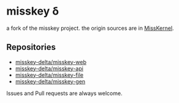 # misskey δ
a fork of the misskey project.
the origin sources are in [MissKernel](https://github.com/MissKernel).  
  
## Repositories
- [misskey-delta/misskey-web](https://github.com/misskey-delta/misskey-web)
- [misskey-delta/misskey-api](https://github.com/misskey-delta/misskey-api)
- [misskey-delta/misskey-file](https://github.com/misskey-delta/misskey-file)
- [misskey-delta/misskey-gen](https://github.com/misskey-delta/misskey-gen)
  
Issues and Pull requests are always welcome.
